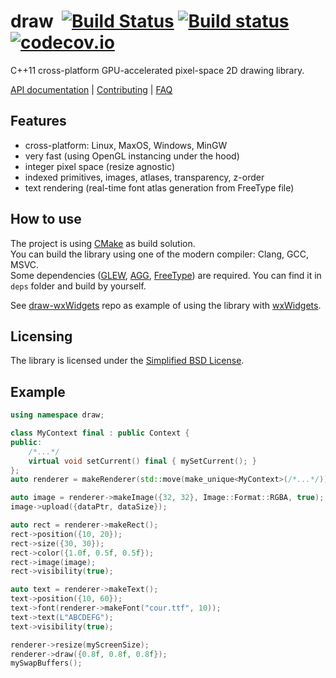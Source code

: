 # draw&nbsp;&nbsp;[![Build Status](https://travis-ci.org/vsergey3d/draw.svg?branch=master)](https://travis-ci.org/vsergey3d/draw)&nbsp;[![Build status](https://ci.appveyor.com/api/projects/status/c2pddl9cch6gkfwa?svg=true)](https://ci.appveyor.com/project/vsergey3d/draw)&nbsp;[![codecov.io](https://codecov.io/github/vsergey3d/draw/coverage.svg?branch=master)](https://codecov.io/github/vsergey3d/draw?branch=master)

C++11 cross-platform GPU-accelerated pixel-space 2D drawing library.

[API documentation](http://vsergey3d.github.io/draw/) | 
[Contributing](https://github.com/vsergey3d/draw/blob/master/CONTRIBUTING.md/) | 
[FAQ](http://stackoverflow.com/questions/tagged/draw-cpp11-lib)

## Features

- cross-platform: Linux, MaxOS, Windows, MinGW
- very fast (using OpenGL instancing under the hood)
- integer pixel space (resize agnostic)
- indexed primitives, images, atlases, transparency, z-order
- text rendering (real-time font atlas generation from FreeType file)

## How to use

The project is using [CMake](http://www.cmake.org/) as build solution.<br/>
You can build the library using one of the modern compiler: Clang, GCC, MSVC.<br/>
Some dependencies ([GLEW](http://glew.sourceforge.net/), [AGG](http://www.antigrain.com/), [FreeType](http://www.freetype.org/)) are required. You can find it in `deps` folder and build by yourself.

See [draw-wxWidgets](https://github.com/vsergey3d/draw-wxWidgets) repo as example of using the library with [wxWidgets](https://www.wxwidgets.org/).

## Licensing

The library is licensed under the [Simplified BSD License](https://github.com/vsergey3d/draw/blob/master/LICENSE).

## Example

```cpp
using namespace draw;

class MyContext final : public Context {
public:
    /*...*/
    virtual void setCurrent() final { mySetCurrent(); }
};
auto renderer = makeRenderer(std::move(make_unique<MyContext>(/*...*/)));

auto image = renderer->makeImage({32, 32}, Image::Format::RGBA, true);
image->upload({dataPtr, dataSize});

auto rect = renderer->makeRect();
rect->position({10, 20});
rect->size({30, 30});
rect->color({1.0f, 0.5f, 0.5f});
rect->image(image);
rect->visibility(true);

auto text = renderer->makeText();
text->position({10, 60});
text->font(renderer->makeFont("cour.ttf", 10));
text->text(L"ABCDEFG");
text->visibility(true);

renderer->resize(myScreenSize);
renderer->draw({0.8f, 0.8f, 0.8f});
mySwapBuffers();
```
